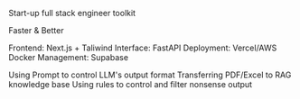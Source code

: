Start-up full stack engineer toolkit

Faster & Better

Frontend: Next.js + Taliwind 
Interface: FastAPI
Deployment: Vercel/AWS Docker
Management: Supabase

Using Prompt to control LLM's output format
Transferring PDF/Excel to RAG knowledge base
Using rules to control and filter nonsense output
